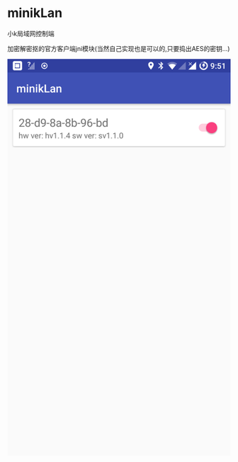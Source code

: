 # minikLan
小k局域网控制端

加密解密抠的官方客户端jni模块(当然自己实现也是可以的,只要捣出AES的密钥...)

![](https://raw.githubusercontent.com/varx/minikLan/master/ScreenShot/main.png)